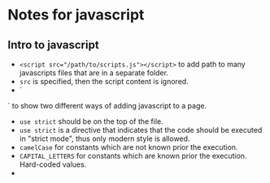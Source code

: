 # Notes for javascript

## Intro to javascript
- `<script src="/path/to/scripts.js"></script>` to add path to many javascripts files that are in a separate folder. 
- `src` is specified, then the script content is ignored. 
- `<script src="file.js"></script>
<script>
  alert(1);
</script>` to show two different ways of adding javascript to a page.
- `use strict` should be on the top of the file. 
- `use strict` is a directive that indicates that the code should be executed in "strict mode", thus only modern style is allowed. 
- `camelCase` for constants which are not known prior the execution. 
- `CAPITAL_LETTERS` for constants which are known prior the execution. Hard-coded values. 
- 




